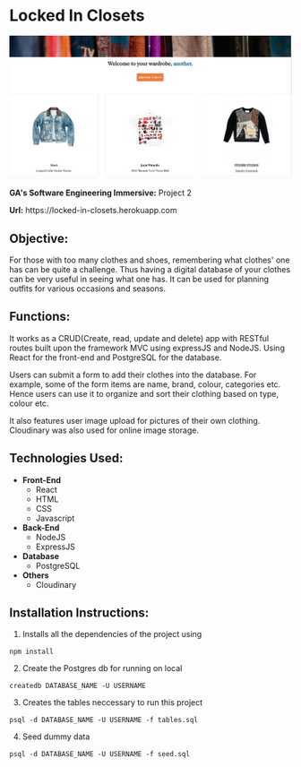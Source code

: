 # Locked In Closets

<img src="public/screenshot.png">

 <p><b>GA's Software Engineering Immersive:</b> Project 2</p>
 <p><b>Url:</b> https://locked-in-closets.herokuapp.com</p>

## Objective:
For those with too many clothes and shoes, remembering what clothes' one has can be quite a challenge. Thus having a digital database of your clothes can be very useful in seeing what one has. It can be used for planning outfits for various occasions and seasons.

## Functions:
It works as a CRUD(Create, read, update and delete) app with RESTful routes built upon the framework MVC using expressJS and NodeJS. Using React for the front-end and PostgreSQL for the database.

Users can submit a form to add their clothes into the database. For example, some of the form items are name, brand, colour, categories etc. Hence users can use it to organize and sort their clothing based on type, colour etc.

It also features user image upload for pictures of their own clothing. Cloudinary was also used for online image storage.

## Technologies Used:

* **Front-End**
  * React
  * HTML
  * CSS
  * Javascript
* **Back-End**
  * NodeJS
  * ExpressJS
* **Database**
  * PostgreSQL
* **Others**
  * Cloudinary
  
## Installation Instructions:
1. Installs all the dependencies of the project using </br>
```
npm install
```
2. Create the Postgres db for running on local </br>
```
createdb DATABASE_NAME -U USERNAME
```
3. Creates the tables neccessary to run this project </br>
```
psql -d DATABASE_NAME -U USERNAME -f tables.sql
```
4. Seed dummy data </br>
```
psql -d DATABASE_NAME -U USERNAME -f seed.sql
```
